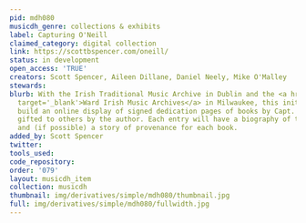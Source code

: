```yaml
---
pid: mdh080
musicdh_genre: collections & exhibits
label: Capturing O'Neill
claimed_category: digital collection
link: https://scottbspencer.com/oneill/
status: in development
open_access: 'TRUE'
creators: Scott Spencer, Aileen Dillane, Daniel Neely, Mike O'Malley
stewards: 
blurb: With the Irish Traditional Music Archive in Dublin and the <a href='https://wardirishmusicarchives.com/Ward-Music-Archives/ONeill-Dedication-Pages.htm'
  target='_blank'>Ward Irish Music Archives</a> in Milwaukee, this initiative will
  build an online display of signed dedication pages of books by Capt. Francis O'Neill,
  gifted to others by the author. Each entry will have a biography of the recipient,
  and (if possible) a story of provenance for each book.
added_by: Scott Spencer
twitter: 
tools_used: 
code_repository: 
order: '079'
layout: musicdh_item
collection: musicdh
thumbnail: img/derivatives/simple/mdh080/thumbnail.jpg
full: img/derivatives/simple/mdh080/fullwidth.jpg
---
```

